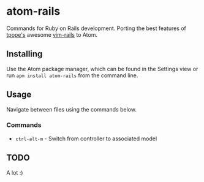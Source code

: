 atom-rails
==========

Commands for Ruby on Rails development. Porting the best features of [tpope's](https://twitter.com/tpope) awesome [vim-rails](https://github.com/tpope/vim-rails) to Atom.

## Installing
Use the Atom package manager, which can be found in the Settings view or run `apm install atom-rails` from the command line.

## Usage
Navigate between files using the commands below.

### Commands

* `ctrl-alt-m` - Switch from controller to associated model

## TODO

A lot :)
